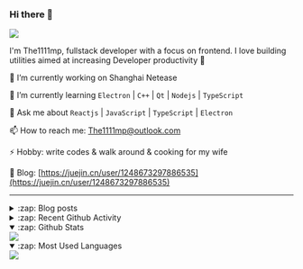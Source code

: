 ### Hi there 👋

![](https://komarev.com/ghpvc/?username=1111mp&color=green)

I'm The1111mp, fullstack developer with a focus on frontend. I love building utilities aimed at increasing Developer productivity 🙌

🔭 I’m currently working on Shanghai Netease

🌱 I’m currently learning `Electron` | `C++` | `Qt` | `Nodejs` | `TypeScript`

💬 Ask me about `Reactjs` | `JavaScript` | `TypeScript` | `Electron`

📫 How to reach me: <a href="mailto:The1111mp@outlook.com">The1111mp@outlook.com</a>

⚡ Hobby: write codes & walk around & cooking for my wife

📖 Blog: [https://juejin.cn/user/1248673297886535](https://juejin.cn/user/1248673297886535)

***

<details>
  <summary>:zap: Blog posts</summary>

  - [使用 nvm-desktop 轻松安装和管理多个 node 版本](https://juejin.cn/post/7267791228872179727)
  - [Electron 中集成 SQLite3 数据库的最佳实践](https://juejin.cn/post/7202807471881306172)
  - [从0开发IM，单聊群聊在线离线消息以及消息的已读未读功能](https://juejin.cn/post/7202583557751865401)
  - [Electron（网页）中实现接近微信消息发送体验的消息输入框及界面](https://juejin.cn/post/7252505446396575781)
  - [Qt中基于QWebEngineView和QWebChannel实现与web的交互](https://juejin.cn/post/7238423148555501629)
</details>

<details>
  <summary>:zap: Recent Github Activity</summary>

  <!--START_SECTION:activity-->
1. 🗣 Commented on [#67](https://github.com/1111mp/nvm-desktop/issues/67#issuecomment-1979877978) in [1111mp/nvm-desktop](https://github.com/1111mp/nvm-desktop)
2. 🗣 Commented on [#3568](https://github.com/electron-react-boilerplate/electron-react-boilerplate/issues/3568#issuecomment-1978225949) in [electron-react-boilerplate/electron-react-boilerplate](https://github.com/electron-react-boilerplate/electron-react-boilerplate)
3. 🗣 Commented on [#62](https://github.com/1111mp/nvm-desktop/issues/62#issuecomment-1975143534) in [1111mp/nvm-desktop](https://github.com/1111mp/nvm-desktop)
4. 🔒 Closed issue [#62](https://github.com/1111mp/nvm-desktop/issues/62) in [1111mp/nvm-desktop](https://github.com/1111mp/nvm-desktop)
5. 🚀 Published release [v3.2.0](https://github.com/1111mp/nvm-desktop/releases/tag/v3.2.0) in [1111mp/nvm-desktop](https://github.com/1111mp/nvm-desktop)
6. 🚀 Published release [v3.2.0](https://github.com/1111mp/nvmd-command/releases/tag/v3.2.0) in [1111mp/nvmd-command](https://github.com/1111mp/nvmd-command)
7. 🎉 Merged PR [#7](https://github.com/1111mp/nvmd-command/pull/7) in [1111mp/nvmd-command](https://github.com/1111mp/nvmd-command)
8. 💪 Opened PR [#7](https://github.com/1111mp/nvmd-command/pull/7) in [1111mp/nvmd-command](https://github.com/1111mp/nvmd-command)
9. 🗣 Commented on [#66](https://github.com/1111mp/nvm-desktop/issues/66#issuecomment-1975051286) in [1111mp/nvm-desktop](https://github.com/1111mp/nvm-desktop)
10. 🎉 Merged PR [#65](https://github.com/1111mp/nvm-desktop/pull/65) in [1111mp/nvm-desktop](https://github.com/1111mp/nvm-desktop)
  <!--END_SECTION:activity-->
</details>

<details open>
  <summary>:zap: Github Stats</summary>

  <img align="center" src="https://github-readme-stats-sigma-five.vercel.app/api?username=1111mp&show_icons=true&hide_border=true&theme=gruvbox" />
</details>

<details open>
  <summary>:zap: Most Used Languages</summary>

  <img align="center" src="https://github-readme-stats-sigma-five.vercel.app/api/top-langs/?username=1111mp&layout=compact&show_icons=true&hide_border=true&theme=gruvbox" />
</details>


<!--
**1111mp/1111mp** is a ✨ _special_ ✨ repository because its `README.md` (this file) appears on your GitHub profile.

Here are some ideas to get you started:

- 🔭 I’m currently working on ...
- 🌱 I’m currently learning ...
- 👯 I’m looking to collaborate on ...
- 🤔 I’m looking for help with ...
- 💬 Ask me about ...
- 📫 How to reach me: ...
- 😄 Pronouns: ...
- ⚡ Fun fact: ...
-->
